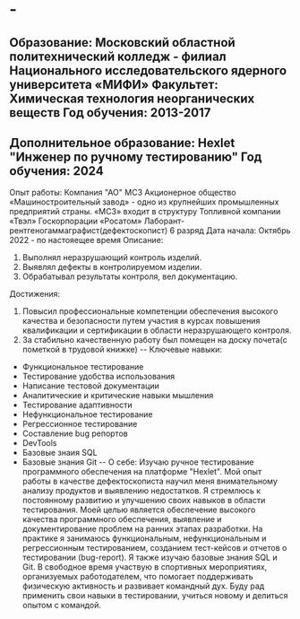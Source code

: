 # -
Образование:
Московский областной политехнический колледж - филиал Национального исследовательского ядерного университета «МИФИ»
Факультет: Химическая технология неорганических веществ
Год обучения: 2013-2017
--
Дополнительное образование:
Hexlet "Инженер по ручному тестированию"
Год обучения: 2024
--
Опыт работы:
Компания "АО" МСЗ
Акционерное общество «Машиностроительный завод» - одно из крупнейших промышленных предприятий страны. «МСЗ» входит в структуру Топливной компании «Твэл» Госкорпорации «Росатом»
Лаборант-рентгеногаммаграфист(дефектоскопист) 6 разряд
Дата начала: Октябрь 2022 - по настояещее время
Описание: 
1. Выполнял неразрушающий контроль изделий.
2. Выявлял дефекты в контролируемом изделии.
3. Обрабатывал результаты контроля, вел документацию.

Достижения:
1. Повысил профессиональные компетенции обеспечения высокого качества и безопасности путем участия в курсах повышения квалификации и сертификации в области неразрушающего контроля.
2. За стабильно качественную работу был помещен на доску почета(с пометкой в трудовой книжке)
-- 
Ключевые навыки:
- Функциональное тестирование
- Тестирование удобства использования
- Написание тестовой документации
- Аналитические и критические навыки мышления
- Тестирование адаптивности
- Нефункциональное тестирование
- Регрессионное тестирование
- Составление bug репортов
- DevTools
- Базовые знаия SQL
- Базовые знания Git
--
О себе:
Изучаю ручное тестирование программного обеспечения на платформе "Hexlet". Мой опыт работы в качестве дефектоскописта научил меня внимательному анализу продуктов и выявлению недостатков.
Я стремлюсь к постоянному развитию и улучшению своих навыков в области тестирования. Моей целью является обеспечение высокого качества программного обеспечения, выявление и документирование проблем на ранних этапах разработки.
На практике я занимаюсь функциональным, нефункциональным и регрессионным тестированием, созданием тест-кейсов и отчетов о тестировании (bug-report). Я также изучаю базовые знания SQL и Git.
В свободное время участвую в спортивных мероприятиях, организуемых работодателем, что помогает поддерживать физическую активность и развивает командный дух.
Буду рад применить свои навыки в тестировании, учиться новому и делиться опытом с командой.
